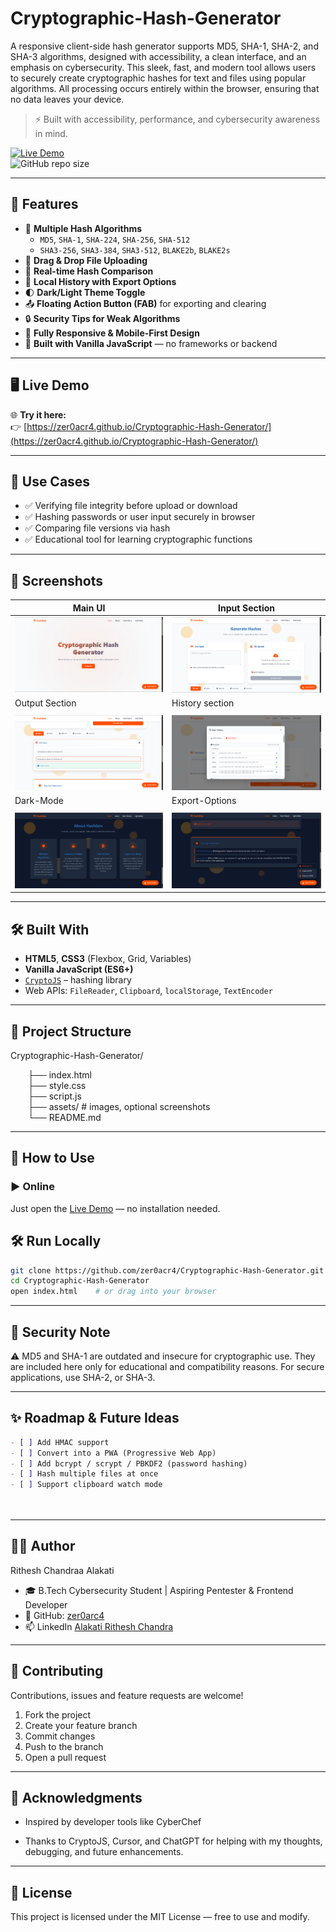 # Cryptographic-Hash-Generator
A responsive client-side hash generator supports MD5, SHA-1, SHA-2, and SHA-3 algorithms, designed with accessibility, a clean interface, and an emphasis on cybersecurity. This sleek, fast, and modern tool allows users to securely create cryptographic hashes for text and files using popular algorithms. All processing occurs entirely within the browser, ensuring that no data leaves your device.


> ⚡ Built with accessibility, performance, and cybersecurity awareness in mind.

[![Live Demo](https://img.shields.io/badge/Live-Demo-orange?style=for-the-badge&logo=vercel)](https://zer0acr4.github.io/Cryptographic-Hash-Generator/) <br>
![GitHub repo size](https://img.shields.io/github/repo-size/zer0acr4/Cryptographic-Hash-Generator)


---



## 🚀 Features

- 🔑 **Multiple Hash Algorithms**
  - `MD5`, `SHA-1`, `SHA-224`, `SHA-256`, `SHA-512`
  - `SHA3-256`, `SHA3-384`, `SHA3-512`, `BLAKE2b`, `BLAKE2s`
- 📄 **Drag & Drop File Uploading**
- 🧮 **Real-time Hash Comparison**
- 💾 **Local History with Export Options**
- 🌓 **Dark/Light Theme Toggle**
- 📤 **Floating Action Button (FAB)** for exporting and clearing
- 🔒 **Security Tips for Weak Algorithms**
- 📱 **Fully Responsive & Mobile-First Design**
- 🧠 **Built with Vanilla JavaScript** — no frameworks or backend

---


## 🖥️ Live Demo

🌐 **Try it here:**  
👉 [https://zer0acr4.github.io/Cryptographic-Hash-Generator/](https://zer0acr4.github.io/Cryptographic-Hash-Generator/)

---
## 🧩 Use Cases
- ✅ Verifying file integrity before upload or download
- ✅ Hashing passwords or user input securely in browser
- ✅ Comparing file versions via hash
- ✅ Educational tool for learning cryptographic functions
---

## 📸 Screenshots


| Main UI | Input Section|
|---------|-------------|
| ![Home UI](assets/home.png) | ![Input section](assets/input.png) |
| Output Section | History section|
|||
| ![Output Section](assets/output.png) | ![History section](assets/history.png) |
| Dark-Mode | Export-Options|
|||
| ![Output Section](assets/darkmode.png) | ![History section](assets/export.png) |


---

## 🛠️ Built With

- **HTML5**, **CSS3** (Flexbox, Grid, Variables)
- **Vanilla JavaScript (ES6+)**
- [`CryptoJS`](https://github.com/brix/crypto-js) – hashing library
- Web APIs: `FileReader`, `Clipboard`, `localStorage`, `TextEncoder`

---

## 📂 Project Structure

Cryptographic-Hash-Generator/

&emsp;&emsp;├── index.html <br>
&emsp;&emsp;├── style.css <br>
&emsp;&emsp;├── script.js <br>
&emsp;&emsp;├── assets/ # images, optional screenshots <br>
&emsp;&emsp;└── README.md



---

## 🧪 How to Use

### ▶️ Online
Just open the [Live Demo](https://zer0acr4.github.io/Cryptographic-Hash-Generator/) — no installation needed.

## 🛠️ Run Locally
```bash
git clone https://github.com/zer0acr4/Cryptographic-Hash-Generator.git
cd Cryptographic-Hash-Generator
open index.html    # or drag into your browser
```
---


## 🔐 Security Note
⚠️ MD5 and SHA-1 are outdated and insecure for cryptographic use.
They are included here only for educational and compatibility reasons.
For secure applications, use SHA-2, or SHA-3.



---

## ✨ Roadmap & Future Ideas

```markdown
- [ ] Add HMAC support
- [ ] Convert into a PWA (Progressive Web App)
- [ ] Add bcrypt / scrypt / PBKDF2 (password hashing)
- [ ] Hash multiple files at once
- [ ] Support clipboard watch mode

 
```
---
## 👨‍💻 Author
Rithesh Chandraa Alakati
 - 🎓 B.Tech Cybersecurity Student | Aspiring Pentester & Frontend Developer
 - 🔗 GitHub: [zer0arc4](https://github.com/zer0acr4)
 - 📫 LinkedIn [Alakati Rithesh Chandra ](https://www.linkedin.com/in/alakati-rithesh-chandra)
 

---

## 🤝 Contributing
Contributions, issues and feature requests are welcome!  


1. Fork the project
2. Create your feature branch
3. Commit changes
4. Push to the branch
5. Open a pull request

---
## 🧠 Acknowledgments
 - Inspired by developer tools like CyberChef

 - Thanks to CryptoJS, Cursor, and ChatGPT for helping with my thoughts, debugging, and future enhancements. 

---
## 📄 License
This project is licensed under the MIT License — free to use and modify.
